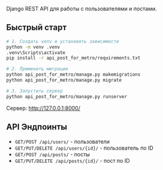 Django REST API для работы с пользователями и постами.

## Быстрый старт

```bash
# 1. Создать venv и установить зависимости
python -m venv .venv
.venv\Scripts\activate
pip install -r api_post_for_metro/requirements.txt

# 2. Применить миграции
python api_post_for_metro/manage.py makemigrations
python api_post_for_metro/manage.py migrate

# 3. Запустить сервер
python api_post_for_metro/manage.py runserver
```

Сервер: http://127.0.0.1:8000/

## API Эндпоинты

- `GET/POST /api/users/` - пользователи
- `GET/PUT/DELETE /api/users/{id}/` - пользователь по ID
- `GET/POST /api/posts/` - посты  
- `GET/PUT/DELETE /api/posts/{id}/` - пост по ID
